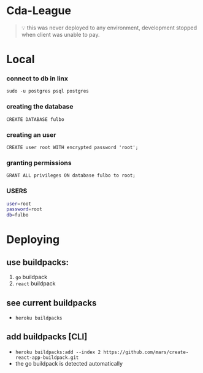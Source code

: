 # Cda-League
> :bulb: this was never deployed to any environment, development stopped when client was unable to pay.


# Local 
### connect to db in linx
`sudo -u postgres psql postgres`

### creating the database
`CREATE DATABASE fulbo`

### creating an user
`CREATE user root WITH encrypted password 'root';`

### granting permissions
`GRANT ALL privileges ON database fulbo to root;`

### USERS
```bash
user=root
password=root 
db=fulbo
```
# Deploying
## use buildpacks:
1. `go` buildpack
2. `react` buildpack

## see current buildpacks
- `heroku buildpacks`

## add buildpacks [CLI]
- `heroku buildpacks:add --index 2 https://github.com/mars/create-react-app-buildpack.git`
- the go buildpack is detected automatically
